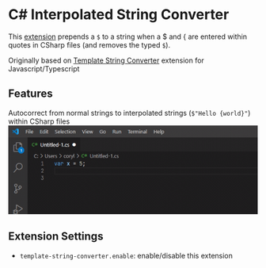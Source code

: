 # C# Interpolated String Converter

This [extension](https://marketplace.visualstudio.com/items?itemName=corylulu.csharp-interpolated-string-converter) prepends a `$` to a string when a $ and { are entered within quotes in CSharp files (and removes the typed `$`).

Originally based on [Template String Converter](https://marketplace.visualstudio.com/items?itemName=meganrogge.template-string-converter) extension for Javascript/Typescript
## Features

Autocorrect from normal strings to interpolated strings (`$"Hello {world}"`) within CSharp files
![typing a dollar sign then open curly brace within a string converts to interpolated string](https://raw.githubusercontent.com/corylulu/csharp-interpolated-string-converter/master/demo.gif)

## Extension Settings

* `template-string-converter.enable`: enable/disable this extension
